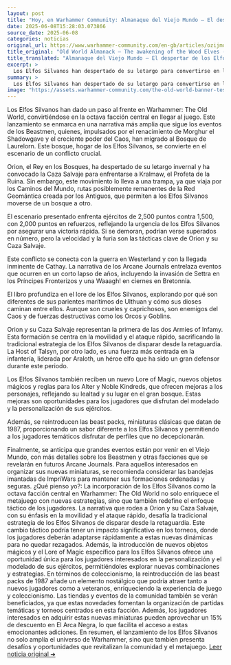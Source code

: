 ```yaml
---
layout: post
title: "Hoy, en Warhammer Community: Almanaque del Viejo Mundo – El despertar de los Elfos Silvanos - Comunidad de Warhammer"
date: 2025-06-08T15:28:03.073866
source_date: 2025-06-08
categories: noticias
original_url: https://www.warhammer-community.com/en-gb/articles/ozijmoha/old-world-almanack-the-awakening-of-the-wood-elves/
title_original: "Old World Almanack – The awakening of the Wood Elves - Warhammer Community"
title_translated: "Almanaque del Viejo Mundo – El despertar de los Elfos Silvanos - Comunidad de Warhammer"
excerpt: >
  Los Elfos Silvanos han despertado de su letargo para convertirse en la octava facción principal de Warhammer: The Old World. Con la amenaza de los Hombres Bestia migrando al Bosque de Laurelorn, Orion y la Cacería Salvaje se embarcan en una misión urgente para derrotar a Kralmaw, el Profeta de la Ruina. Este emocionante escenario de batalla pone a prueba la rapidez y furia de los Elfos Silvanos, quienes deben asegurar una victoria rápida antes de ser superados en número. La narrativa se entrelaza con otros eventos críticos en el Viejo Mundo, prometiendo una experiencia épica para los jugadores.
summary: >
  Los Elfos Silvanos han despertado de su letargo para convertirse en la octava facción principal de Warhammer: The Old World. Con la amenaza de los Hombres Bestia migrando al Bosque de Laurelorn, Orion y la Cacería Salvaje se embarcan en una misión urgente para derrotar a Kralmaw, el Profeta de la Ruina. Este emocionante escenario de batalla pone a prueba la rapidez y furia de los Elfos Silvanos, quienes deben asegurar una victoria rápida antes de ser superados en número. La narrativa se entrelaza con otros eventos críticos en el Viejo Mundo, prometiendo una experiencia épica para los jugadores.
image: "https://assets.warhammer-community.com/the-old-world-banner-test.jpg"
---
```


Los Elfos Silvanos han dado un paso al frente en Warhammer: The Old World, convirtiéndose en la octava facción central en llegar al juego. Este lanzamiento se enmarca en una narrativa más amplia que sigue los eventos de los Beastmen, quienes, impulsados por el renacimiento de Morghur el Shadowgave y el creciente poder del Caos, han migrado al Bosque de Laurelorn. Este bosque, hogar de los Elfos Silvanos, se convierte en el escenario de un conflicto crucial.

Orion, el Rey en los Bosques, ha despertado de su letargo invernal y ha convocado la Caza Salvaje para enfrentarse a Kralmaw, el Profeta de la Ruina. Sin embargo, este movimiento lo lleva a una trampa, ya que viaja por los Caminos del Mundo, rutas posiblemente remanentes de la Red Geomántica creada por los Antiguos, que permiten a los Elfos Silvanos moverse de un bosque a otro.

El escenario presentado enfrenta ejércitos de 2,500 puntos contra 1,500, con 2,000 puntos en refuerzos, reflejando la urgencia de los Elfos Silvanos por asegurar una victoria rápida. Si se demoran, podrían verse superados en número, pero la velocidad y la furia son las tácticas clave de Orion y su Caza Salvaje.

Este conflicto se conecta con la guerra en Westerland y con la llegada inminente de Cathay. La narrativa de los Arcane Journals entrelaza eventos que ocurren en un corto lapso de años, incluyendo la invasión de Settra en los Príncipes Fronterizos y una Waaagh! en ciernes en Bretonnia.

El libro profundiza en el lore de los Elfos Silvanos, explorando por qué son diferentes de sus parientes marítimos de Ulthuan y cómo sus dioses caminan entre ellos. Aunque son crueles y caprichosos, son enemigos del Caos y de fuerzas destructivas como los Orcos y Goblins.

Orion y su Caza Salvaje representan la primera de las dos Armies of Infamy. Esta formación se centra en la movilidad y el ataque rápido, sacrificando la tradicional estrategia de los Elfos Silvanos de disparar desde la retaguardia. La Host of Talsyn, por otro lado, es una fuerza más centrada en la infantería, liderada por Araloth, un héroe elfo que ha sido un gran defensor durante este periodo.

Los Elfos Silvanos también reciben un nuevo Lore of Magic, nuevos objetos mágicos y reglas para los Alter y Noble Kindreds, que ofrecen mejoras a los personajes, reflejando su lealtad y su lugar en el gran bosque. Estas mejoras son oportunidades para los jugadores que disfrutan del modelado y la personalización de sus ejércitos.

Además, se reintroducen las beast packs, miniaturas clásicas que datan de 1987, proporcionando un sabor diferente a los Elfos Silvanos y permitiendo a los jugadores temáticos disfrutar de perfiles que no decepcionarán.

Finalmente, se anticipa que grandes eventos están por venir en el Viejo Mundo, con más detalles sobre los Beastmen y otras facciones que se revelarán en futuros Arcane Journals. Para aquellos interesados en organizar sus nuevas miniaturas, se recomienda considerar las bandejas imantadas de ImpriWars para mantener sus formaciones ordenadas y seguras.
¿Qué pienso yo?: La incorporación de los Elfos Silvanos como la octava facción central en Warhammer: The Old World no solo enriquece el metajuego con nuevas estrategias, sino que también redefine el enfoque táctico de los jugadores. La narrativa que rodea a Orion y su Caza Salvaje, con su énfasis en la movilidad y el ataque rápido, desafía la tradicional estrategia de los Elfos Silvanos de disparar desde la retaguardia. Este cambio táctico podría tener un impacto significativo en los torneos, donde los jugadores deberán adaptarse rápidamente a estas nuevas dinámicas para no quedar rezagados. Además, la introducción de nuevos objetos mágicos y el Lore of Magic específico para los Elfos Silvanos ofrece una oportunidad única para los jugadores interesados en la personalización y el modelado de sus ejércitos, permitiéndoles explorar nuevas combinaciones y estrategias. En términos de coleccionismo, la reintroducción de las beast packs de 1987 añade un elemento nostálgico que podría atraer tanto a nuevos jugadores como a veteranos, enriqueciendo la experiencia de juego y coleccionismo. Las tiendas y eventos de la comunidad también se verán beneficiados, ya que estas novedades fomentan la organización de partidas temáticas y torneos centrados en esta facción. Además, los jugadores interesados en adquirir estas nuevas miniaturas pueden aprovechar un 15% de descuento en El Arca Negra, lo que facilita el acceso a estas emocionantes adiciones. En resumen, el lanzamiento de los Elfos Silvanos no solo amplía el universo de Warhammer, sino que también presenta desafíos y oportunidades que revitalizan la comunidad y el metajuego.
[Leer noticia original ➜](https://www.warhammer-community.com/en-gb/articles/ozijmoha/old-world-almanack-the-awakening-of-the-wood-elves/)
